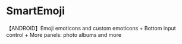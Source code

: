 # SmartEmoji
【ANDROID】Emoji emoticons and custom emoticons + Bottom input control + More panels: photo albums and more
